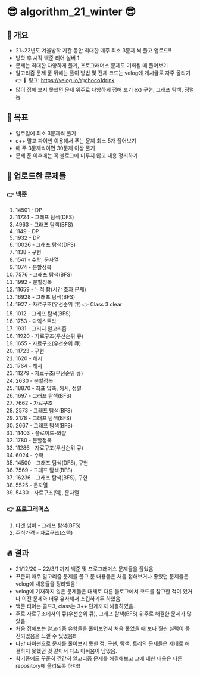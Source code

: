 # 😎 algorithm_21_winter 😎

## 💎 개요

- 21~22년도 겨울방학 기간 동안 최대한 매주 최소 3문제 씩 풀고 업로드!!
- 방학 후 시작 백준 티어 실버 1
- 문제는 최대한 다양하게 풀기, 프로그래머스 문제도 기회될 때 풀어보기
- 알고리즘 문제 푼 뒤에는 풀이 방법 및 전체 코드는 velog에 게시글로 자주 올리기 👉 👀 링크: https://velog.io/@choco1drink
- 많이 접해 보지 못했던 문제 위주로 다양하게 접해 보기 ex) 구현, 그래프 탐색, 정렬 등

## 💎 목표

- 일주일에 최소 3문제씩 풀기
- c++ 말고 파이썬 이용해서 푸는 문제 최소 5개 풀어보기
- 매 주 3문제씩이면 30문제 이상 풀기
- 문제 푼 이후에는 꼭 블로그에 미루지 않고 내용 정리하기

## 💎 업로드한 문제들
### 👉 백준
 1. 14501 - DP
 2. 11724 - 그래프 탐색(DFS)
 3. 4963 - 그래프 탐색(BFS)
 4. 1149 - DP
 5. 1932 - DP
 6. 10026 - 그래프 탐색(DFS)
 7. 1138 - 구현
 8. 1541 - 수학, 문자열
 9. 1074 - 분할정복
 10. 7576 - 그래프 탐색(BFS)
 11. 1992 - 분할정복
 12. 11659 - 누적 합(시간 초과 문제)
 13. 16928 - 그래프 탐색(BFS)
 14. 1927 - 자료구조(우선순위 큐) 👉 Class 3 clear
 15. 1012 - 그래프 탐색(BFS)
 16. 1753 - 다익스트라
 17. 1931 - 그리디 알고리즘
 18. 11920 - 자료구조(우선순위 큐)
 19. 1655 - 자료구조(우선순위 큐)
 20. 11723 - 구현
 21. 1620 - 해시
 22. 1764 - 해시
 23. 11279 - 자료구조(우선순위 큐)
 24. 2630 - 분할정복
 25. 18870 - 좌표 압축, 해시, 정렬
 26. 1697 - 그래프 탐색(BFS)
 27. 7662 - 자료구조
 28. 2573 - 그래프 탐색(BFS)
 29. 2178 - 그래프 탐색(BFS)
 30. 2667 - 그래프 탐색(BFS) 
 31. 11403 - 플로이드-와샬
 32. 1780 - 분할정복
 33. 11286 - 자료구조(우선순위 큐)
 34. 6024 - 수학
 35. 14500 - 그래프 탐색(DFS), 구현
 36. 7569 - 그래프 탐색(BFS)
 37. 16236 - 그래프 탐색(BFS), 구현
 38. 5525 - 문자열
 39. 5430 - 자료구조(덱), 문자열

### 👉 프로그래머스
 1. 타겟 넘버 - 그래프 탐색(BFS)
 2. 주식가격 - 자료구조(스택)

## 🔥 결과
- 21/12/20 ~ 22/3/1 까지 백준 및 프로그래머스 문제들을 풀었음
- 꾸준히 매주 알고리즘 문제를 풀고 푼 내용들은 처음 접해보거나 좋았던 문제들은 velog에 내용들을 정리했음!
- velog에 기재하지 않은 문제들은 대체로 다른 블로그에서 코드를 참고한 적이 있거나 이전 문제와 너무 유사해서 스킵하기두 하였음.
- 백준 티어는 골드3, class는 3++ 단계까지 해결하였음.
- 주로 자료구조에서의 큐(우선순위 큐), 그래프 탐색(BFS) 위주로 해결한 문제가 많았음.
- 처음 접해보는 알고리즘 유형들을 풀어보면서 처음 풀었을 때 보다 훨씬 실력이 증진되었음을 느낄 수 있었음!!
- 다만 파이썬으로 문제를 풀어보지 못한 점, 구현, 탐색, 트리의 문제들은 제대로 해결하지 못했던 것 같아서 다소 아쉬움이 남았음.
- 학기중에도 꾸준히 간간히 알고리즘 문제를 해결해보고 그에 대한 내용은 다른 repository에 올리도록 하자!!
